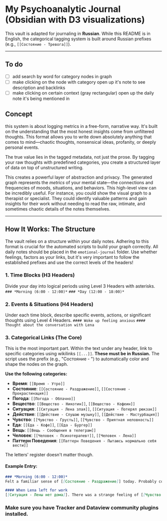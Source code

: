 # My Psychoanalytic Journal (Obsidian with D3 visualizations)

This vault is adapted for journaling in **Russian**. While this README is in English, the categorical tagging system is built around Russian prefixes (e.g., `[[Состояние - Тревога]]`).

-----

## To do

- [ ] add search by word for category nodes in graph
- [ ] make clicking on the node with category open up it's note to see description and backlinks
- [ ] make clicking on certain context (gray rectangular) open up the daily note it's being mentioned in

## Concept

this system is about logging metrics in a free-form, narrative way. It's built on the understanding that the most honest insights come from unfiltered thoughts. This format allows you to write down absolutely anything that comes to mind—chaotic thoughts, nonsensical ideas, profanity, or deeply personal events.

The true value lies in the tagged metadata, not just the prose. By tagging your raw thoughts with predefined categories, you create a structured layer of data on top of unstructured writing.

This creates a powerful layer of abstraction and privacy. The generated graph represents the *metrics* of your mental state—the connections and frequencies of moods, situations, and behaviors. This high-level view can be incredibly useful. For instance, you could show the visual graph to a therapist or specialist. They could identify valuable patterns and gain insights for their work without needing to read the raw, intimate, and sometimes chaotic details of the notes themselves.

-----

## How It Works: The Structure

The vault relies on a structure within your daily notes. Adhering to this format is crucial for the automated scripts to build your graph correctly. All daily notes should be placed in the `emotional-journal` folder. Use whether feelings, factors as your links, but it's very important to follow the established prefixes and use the correct levels of the headers!

### **1. Time Blocks (H3 Headers)**

Divide your day into logical periods using Level 3 Headers with asterisks.
`### *Morning (6:00 - 12:00)*`
`### *Day (12:00 - 18:00)*`

### **2. Events & Situations (H4 Headers)**

Under each time block, describe specific events, actions, or significant thoughts using Level 4 Headers.
`#### Woke up feeling anxious`
`#### Thought about the conversation with Lena`

### **3. Categorical Links (The Core)**

This is the most important part. Within the text under any header, link to specific categories using wikilinks `[[...]]`. **These must be in Russian.** The script uses the prefix (e.g., "Состояние - ") to automatically color and shape the nodes on the graph.

**Use the following categories:**

  * **Время**: `[[Время - Утро]]`
  * **Состояние**: `[[Состояние - Раздражение]]`, `[[Состояние - Прокрастинация]]`
  * **Погода**: `[[Погода - Облачно]]`
  * **Вещество**: `[[Вещество - Никотин]]`, `[[Вещество - Кофеин]]`
  * **Ситуация**: `[[Ситуация - Лена злая]]`, `[[Ситуация - Потерял рюкзак]]`
  * **Действие**: `[[Действие - Слушаю музыку]]`, `[[Действие - Мастурбация]]`
  * **Чувство**: `[[Чувство - Грусть]]`, `[[Чувство - Приятная неловкость]]`
  * **Еда**: `[[Еда - Кофе]]`, `[[Еда - Бургер]]`
  * **Вещь**: `[[Вещь - Сообщения в телеграм]]`
  * **Человек**: `[[Человек - Психотерапевт]]`, `[[Человек - Лена]]`
  * **Паттерн Поведения**: `[[Паттерн Поведения - Пытаюсь нормально себя вести]]`
  
The letters' register doesn't matter though.

#### **Example Entry:**

```markdown
### *Morning (6:00 - 12:00)*
Felt a familiar sense of [[Состояние - Раздражение]] today. Probably connected to [[Состояние - Упадок сил]]. The weather is [[Погода - Облачно]], which I like. Used some [[Вещество - Никотин]].

#### When Lena left for work
[[Ситуация - Лены нет дома]]. There was a strange feeling of [[Чувство - Облегчение]] mixed with [[Чувство - Грусть]].
```

### Make sure you have Tracker and Dataview community plugins installed.
